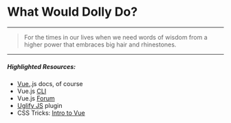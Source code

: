 # What Would Dolly Do?
---
> For the times in our lives when we need words of wisdom from a higher power that embraces big hair and rhinestones.
---
##### Highlighted Resources: #####
- [Vue.](https://vuejs.org/).js docs, of course
- Vue.js [CLI](https://github.com/vuejs/vue-cli)
- Vue.js [Forum](https://forum-archive.vuejs.org/)
- [Uglify JS](https://github.com/webpack-contrib/uglifyjs-webpack-plugin) plugin
- CSS Tricks: [Intro to Vue](https://css-tricks.com/intro-to-vue-1-rendering-directives-events/)
